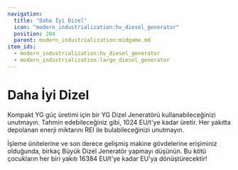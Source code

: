 ```yaml
---
navigation:
  title: "Daha İyi Dizel"
  icon: "modern_industrialization:hv_diesel_generator"
  position: 204
  parent: modern_industrialization:midgame.md
item_ids:
  - modern_industrialization:hv_diesel_generator
  - modern_industrialization:large_diesel_generator
---
```


# Daha İyi Dizel

Kompakt YG güç üretimi için bir YG Dizel Jeneratörü kullanabileceğinizi unutmayın. Tahmin edebileceğiniz gibi, 1024 EU/t'ye kadar üretir. Her yakıtta depolanan enerji miktarını REI ile bulabileceğinizi unutmayın.

<Recipe id="modern_industrialization:electric_age/machine/hv_diesel_generator_asbl" />

İşleme ünitelerine ve son derece gelişmiş makine gövdelerine erişiminiz olduğunda, birkaç Büyük Dizel Jeneratör yapmayı düşünün. Bu kötü çocukların her biri yakıtı 16384 EU/t'ye kadar EU'ya dönüştürecektir!

<Recipe id="modern_industrialization:electric_age/machine/large_diesel_generator_asbl" />


